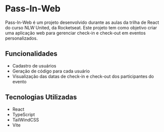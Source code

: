 # Pass-In-Web

Pass-In-Web é um projeto desenvolvido durante as aulas da trilha de React do curso NLW United, da Rocketseat. Este projeto tem como objetivo criar uma aplicação web para gerenciar
check-in e check-out em eventos personalizados.

## Funcionalidades

- Cadastro de usuários
- Geração de código para cada usuário
- Visualização das datas de check-in e check-out dos participantes do evento

## Tecnologias Utilizadas

- React
- TypeScript
- TailWindCSS
- Vite
